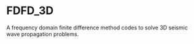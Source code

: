 # FDFD_3D

A frequency domain finite difference method codes to solve 3D seismic wave propagation problems.
